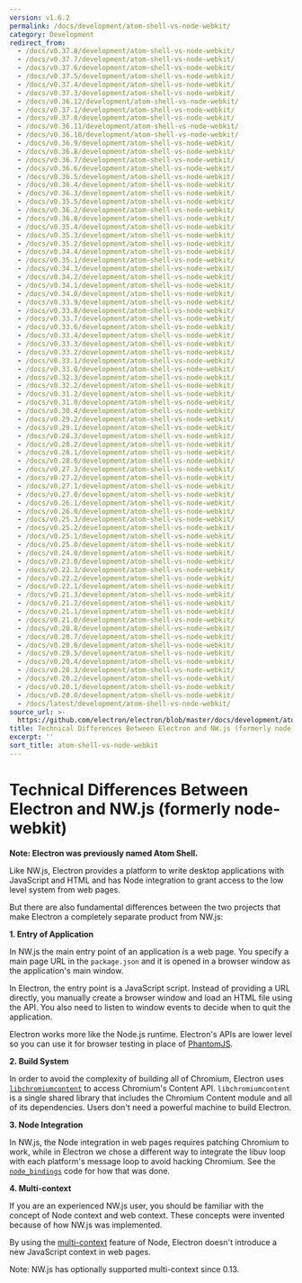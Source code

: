 ```yaml
---
version: v1.6.2
permalink: /docs/development/atom-shell-vs-node-webkit/
category: Development
redirect_from:
  - /docs/v0.37.8/development/atom-shell-vs-node-webkit/
  - /docs/v0.37.7/development/atom-shell-vs-node-webkit/
  - /docs/v0.37.6/development/atom-shell-vs-node-webkit/
  - /docs/v0.37.5/development/atom-shell-vs-node-webkit/
  - /docs/v0.37.4/development/atom-shell-vs-node-webkit/
  - /docs/v0.37.3/development/atom-shell-vs-node-webkit/
  - /docs/v0.36.12/development/atom-shell-vs-node-webkit/
  - /docs/v0.37.1/development/atom-shell-vs-node-webkit/
  - /docs/v0.37.0/development/atom-shell-vs-node-webkit/
  - /docs/v0.36.11/development/atom-shell-vs-node-webkit/
  - /docs/v0.36.10/development/atom-shell-vs-node-webkit/
  - /docs/v0.36.9/development/atom-shell-vs-node-webkit/
  - /docs/v0.36.8/development/atom-shell-vs-node-webkit/
  - /docs/v0.36.7/development/atom-shell-vs-node-webkit/
  - /docs/v0.36.6/development/atom-shell-vs-node-webkit/
  - /docs/v0.36.5/development/atom-shell-vs-node-webkit/
  - /docs/v0.36.4/development/atom-shell-vs-node-webkit/
  - /docs/v0.36.3/development/atom-shell-vs-node-webkit/
  - /docs/v0.35.5/development/atom-shell-vs-node-webkit/
  - /docs/v0.36.2/development/atom-shell-vs-node-webkit/
  - /docs/v0.36.0/development/atom-shell-vs-node-webkit/
  - /docs/v0.35.4/development/atom-shell-vs-node-webkit/
  - /docs/v0.35.3/development/atom-shell-vs-node-webkit/
  - /docs/v0.35.2/development/atom-shell-vs-node-webkit/
  - /docs/v0.34.4/development/atom-shell-vs-node-webkit/
  - /docs/v0.35.1/development/atom-shell-vs-node-webkit/
  - /docs/v0.34.3/development/atom-shell-vs-node-webkit/
  - /docs/v0.34.2/development/atom-shell-vs-node-webkit/
  - /docs/v0.34.1/development/atom-shell-vs-node-webkit/
  - /docs/v0.34.0/development/atom-shell-vs-node-webkit/
  - /docs/v0.33.9/development/atom-shell-vs-node-webkit/
  - /docs/v0.33.8/development/atom-shell-vs-node-webkit/
  - /docs/v0.33.7/development/atom-shell-vs-node-webkit/
  - /docs/v0.33.6/development/atom-shell-vs-node-webkit/
  - /docs/v0.33.4/development/atom-shell-vs-node-webkit/
  - /docs/v0.33.3/development/atom-shell-vs-node-webkit/
  - /docs/v0.33.2/development/atom-shell-vs-node-webkit/
  - /docs/v0.33.1/development/atom-shell-vs-node-webkit/
  - /docs/v0.33.0/development/atom-shell-vs-node-webkit/
  - /docs/v0.32.3/development/atom-shell-vs-node-webkit/
  - /docs/v0.32.2/development/atom-shell-vs-node-webkit/
  - /docs/v0.31.2/development/atom-shell-vs-node-webkit/
  - /docs/v0.31.0/development/atom-shell-vs-node-webkit/
  - /docs/v0.30.4/development/atom-shell-vs-node-webkit/
  - /docs/v0.29.2/development/atom-shell-vs-node-webkit/
  - /docs/v0.29.1/development/atom-shell-vs-node-webkit/
  - /docs/v0.28.3/development/atom-shell-vs-node-webkit/
  - /docs/v0.28.2/development/atom-shell-vs-node-webkit/
  - /docs/v0.28.1/development/atom-shell-vs-node-webkit/
  - /docs/v0.28.0/development/atom-shell-vs-node-webkit/
  - /docs/v0.27.3/development/atom-shell-vs-node-webkit/
  - /docs/v0.27.2/development/atom-shell-vs-node-webkit/
  - /docs/v0.27.1/development/atom-shell-vs-node-webkit/
  - /docs/v0.27.0/development/atom-shell-vs-node-webkit/
  - /docs/v0.26.1/development/atom-shell-vs-node-webkit/
  - /docs/v0.26.0/development/atom-shell-vs-node-webkit/
  - /docs/v0.25.3/development/atom-shell-vs-node-webkit/
  - /docs/v0.25.2/development/atom-shell-vs-node-webkit/
  - /docs/v0.25.1/development/atom-shell-vs-node-webkit/
  - /docs/v0.25.0/development/atom-shell-vs-node-webkit/
  - /docs/v0.24.0/development/atom-shell-vs-node-webkit/
  - /docs/v0.23.0/development/atom-shell-vs-node-webkit/
  - /docs/v0.22.3/development/atom-shell-vs-node-webkit/
  - /docs/v0.22.2/development/atom-shell-vs-node-webkit/
  - /docs/v0.22.1/development/atom-shell-vs-node-webkit/
  - /docs/v0.21.3/development/atom-shell-vs-node-webkit/
  - /docs/v0.21.2/development/atom-shell-vs-node-webkit/
  - /docs/v0.21.1/development/atom-shell-vs-node-webkit/
  - /docs/v0.21.0/development/atom-shell-vs-node-webkit/
  - /docs/v0.20.8/development/atom-shell-vs-node-webkit/
  - /docs/v0.20.7/development/atom-shell-vs-node-webkit/
  - /docs/v0.20.6/development/atom-shell-vs-node-webkit/
  - /docs/v0.20.5/development/atom-shell-vs-node-webkit/
  - /docs/v0.20.4/development/atom-shell-vs-node-webkit/
  - /docs/v0.20.3/development/atom-shell-vs-node-webkit/
  - /docs/v0.20.2/development/atom-shell-vs-node-webkit/
  - /docs/v0.20.1/development/atom-shell-vs-node-webkit/
  - /docs/v0.20.0/development/atom-shell-vs-node-webkit/
  - /docs/latest/development/atom-shell-vs-node-webkit/
source_url: >-
  https://github.com/electron/electron/blob/master/docs/development/atom-shell-vs-node-webkit.md
title: Technical Differences Between Electron and NW.js (formerly node-webkit)
excerpt: ''
sort_title: atom-shell-vs-node-webkit
---
```



<!--

Greetings, Electron hacker!

This file is generated automatically, so it should not be edited.

To make changes, head over to the electron/electron repository:

https://github.com/electron/electron/blob/master/docs/development/atom-shell-vs-node-webkit.md

-->

# Technical Differences Between Electron and NW.js (formerly node-webkit)

**Note: Electron was previously named Atom Shell.**

Like NW.js, Electron provides a platform to write desktop applications with JavaScript and HTML and has Node integration to grant access to the low level system from web pages.

But there are also fundamental differences between the two projects that make Electron a completely separate product from NW.js:

**1\. Entry of Application**

In NW.js the main entry point of an application is a web page. You specify a main page URL in the `package.json` and it is opened in a browser window as the application's main window.

In Electron, the entry point is a JavaScript script. Instead of providing a URL directly, you manually create a browser window and load an HTML file using the API. You also need to listen to window events to decide when to quit the application.

Electron works more like the Node.js runtime. Electron's APIs are lower level so you can use it for browser testing in place of [PhantomJS](http://phantomjs.org/).

**2\. Build System**

In order to avoid the complexity of building all of Chromium, Electron uses [`libchromiumcontent`](https://github.com/brightray/libchromiumcontent) to access Chromium's Content API. `libchromiumcontent` is a single shared library that includes the Chromium Content module and all of its dependencies. Users don't need a powerful machine to build Electron.

**3\. Node Integration**

In NW.js, the Node integration in web pages requires patching Chromium to work, while in Electron we chose a different way to integrate the libuv loop with each platform's message loop to avoid hacking Chromium. See the [`node_bindings`](https://github.com/electron/electron/tree/master/atom/common) code for how that was done.

**4\. Multi-context**

If you are an experienced NW.js user, you should be familiar with the concept of Node context and web context. These concepts were invented because of how NW.js was implemented.

By using the [multi-context](http://strongloop.com/strongblog/whats-new-node-js-v0-12-multiple-context-execution/) feature of Node, Electron doesn't introduce a new JavaScript context in web pages.

Note: NW.js has optionally supported multi-context since 0.13.

